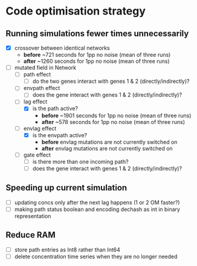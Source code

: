 # Code optimisation strategy

## Running simulations fewer times unnecessarily

- [x] crossover between identical networks
  - **before** ~721 seconds for 1pp no noise (mean of three runs)
  - **after** ~1260 seconds for 1pp no noise (mean of three runs)
- [ ] mutated field in Network
  - [ ] path effect
    - [ ] do the two genes interact with genes 1 & 2 (directly/indirectly)?
  - [ ] envpath effect
    - [ ] does the gene interact with genes 1 & 2 (directly/indirectly)?
  - [ ] lag effect
    - [x] is the path active?
      - **before** ~1901 seconds for 1pp no noise (mean of three runs)
      - **after** ~578 seconds for 1pp no noise (mean of three runs)
  - [ ] envlag effect
    - [x] is the envpath active?
      - **before** envlag mutations are not currently switched on
      - **after** envlag mutations are not currently switched on
  - [ ] gate effect
    - [ ] is there more than one incoming path?
    - [ ] does the gene interact with genes 1 & 2 (directly/indirectly)?

## Speeding up current simulation

- [ ] updating concs only after the next lag happens (1 or 2 OM faster?)
- [ ] making path status boolean and encoding dechash as int in binary representation

## Reduce RAM

- [ ] store path entries as Int8 rather than Int64
- [ ] delete concentration time series when they are no longer needed

